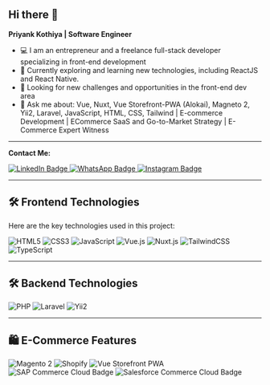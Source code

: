 ## Hi there 👋

**Priyank Kothiya | Software Engineer**

- 💻 I am an entrepreneur and a freelance full-stack developer specializing in front-end development
- 🚀 Currently exploring and learning new technologies, including ReactJS and React Native.
- 👯 Looking for new challenges and opportunities in the front-end dev area
- 💬 Ask me about: Vue, Nuxt, Vue Storefront-PWA (Alokai), Magneto 2, Yii2, Laravel, JavaScript, HTML, CSS, Tailwind | E-commerce Development | ECommerce SaaS and Go-to-Market Strategy | E-Commerce Expert Witness

------------------------------------
**Contact Me:**
<div id="badges">
  <a href="https://www.linkedin.com/in/priyank-kothiya-12b564160">
    <img src="https://img.shields.io/badge/LinkedIn-blue?style=for-the-badge&logo=linkedin&logoColor=white" alt="LinkedIn Badge"/>
  </a>
  <a href="https://wa.me/919998872253" target="_blank">
    <img src="https://img.shields.io/badge/WhatsApp-green?style=for-the-badge&logo=whatsapp&logoColor=white" alt="WhatsApp Badge"/>
  </a>
   <a href="https://www.instagram.com/priyank__kothiya" target="_blank">
    <img src="https://img.shields.io/badge/Instagram-purple?style=for-the-badge&logo=instagram&logoColor=white" alt="Instagram Badge"/>
  </a>
</div>

------------------------------------

## 🛠️ Frontend Technologies

Here are the key technologies used in this project:

<div id="technologies">
  <img src="https://img.shields.io/badge/HTML5-orange?style=for-the-badge&logo=html5&logoColor=white" alt="HTML5" />
  <img src="https://img.shields.io/badge/CSS3-blue?style=for-the-badge&logo=css3&logoColor=white" alt="CSS3" />
  <img src="https://img.shields.io/badge/JavaScript-yellow?style=for-the-badge&logo=javascript&logoColor=white" alt="JavaScript" />
  <img src="https://img.shields.io/badge/Vue.js-green?style=for-the-badge&logo=vue.js&logoColor=white" alt="Vue.js" />
  <img src="https://img.shields.io/badge/Nuxt.js-darkgreen?style=for-the-badge&logo=nuxt.js&logoColor=white" alt="Nuxt.js" />
  <img src="https://img.shields.io/badge/TailwindCSS-blue?style=for-the-badge&logo=tailwindcss&logoColor=white" alt="TailwindCSS" />
  <img src="https://img.shields.io/badge/TypeScript-blue?style=for-the-badge&logo=typescript&logoColor=white" alt="TypeScript" />
</div>

---

## 🛠️ Backend Technologies
<div id="technologies-backend">
  <img src="https://img.shields.io/badge/PHP-purple?style=for-the-badge&logo=php&logoColor=white" alt="PHP" />
  <img src="https://img.shields.io/badge/Laravel-red?style=for-the-badge&logo=laravel&logoColor=white" alt="Laravel" />
  <img src="https://img.shields.io/badge/Yii2-blueviolet?style=for-the-badge&logo=yii&logoColor=white" alt="Yii2" />
</div>

---

## 🛍️ E-Commerce Features

<div id="ecommerce-icon">
  <img src="https://img.shields.io/badge/Magento--2-orange?style=for-the-badge&logo=magento&logoColor=white" alt="Magento 2" />
  <img src="https://img.shields.io/badge/Shopify-green?style=for-the-badge&logo=shopify&logoColor=white" alt="Shopify" />
  <img src="https://img.shields.io/badge/Vue--Storefront--PWA-blue?style=for-the-badge&logo=vue.js&logoColor=white" alt="Vue Storefront PWA" />
  <img src="https://img.shields.io/badge/SAP%20Commerce%20Cloud-0FAAFF?style=for-the-badge&logo=sap&logoColor=white" alt="SAP Commerce Cloud Badge" />
  <img src="https://img.shields.io/badge/Salesforce%20Commerce%20Cloud-00A1E0?style=for-the-badge&logo=salesforce&logoColor=white" alt="Salesforce Commerce Cloud Badge" />
</div>
